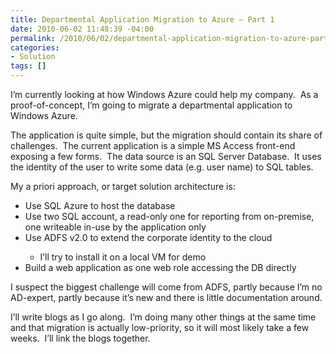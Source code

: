 ```yaml
---
title: Departmental Application Migration to Azure – Part 1
date: 2010-06-02 11:48:39 -04:00
permalink: /2010/06/02/departmental-application-migration-to-azure-part-1/
categories:
- Solution
tags: []
---
```

<p>I’m currently looking at how Windows Azure could help my company.&#160; As a proof-of-concept, I’m going to migrate a departmental application to Windows Azure.</p>  <p>The application is quite simple, but the migration should contain its share of challenges.&#160; The current application is a simple MS Access front-end exposing a few forms.&#160; The data source is an SQL Server Database.&#160; It uses the identity of the user to write some data (e.g. user name) to SQL tables.</p>  <p>My a priori approach, or target solution architecture is:</p>  <ul>   <li>Use SQL Azure to host the database</li>    <li>Use two SQL account, a read-only one for reporting from on-premise, one writeable in-use by the application only</li>    <li>Use ADFS v2.0 to extend the corporate identity to the cloud</li>    <ul>     <li>I’ll try to install it on a local VM for demo</li>   </ul>    <li>Build a web application as one web role accessing the DB directly</li> </ul>  <p>I suspect the biggest challenge will come from ADFS, partly because I’m no AD-expert, partly because it’s new and there is little documentation around.</p>  <p>I’ll write blogs as I go along.&#160; I’m doing many other things at the same time and that migration is actually low-priority, so it will most likely take a few weeks.&#160; I’ll link the blogs together.</p>